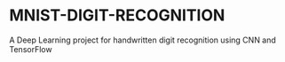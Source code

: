# MNIST-DIGIT-RECOGNITION
A Deep Learning project for handwritten digit recognition using CNN and TensorFlow
